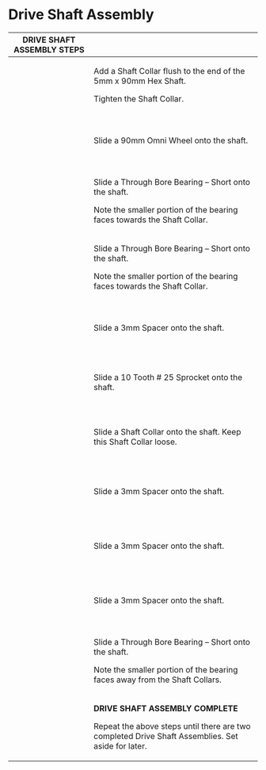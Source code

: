 # Drive Shaft Assembly

| DRIVE SHAFT ASSEMBLY STEPS                                                                                                                                                                                                                                                                                            | ​                                                                                                                                                             |
| --------------------------------------------------------------------------------------------------------------------------------------------------------------------------------------------------------------------------------------------------------------------------------------------------------------------- | ------------------------------------------------------------------------------------------------------------------------------------------------------------- |
| <p>​</p><p><img src="https://2589213514-files.gitbook.io/~/files/v0/b/gitbook-legacy-files/o/assets%2F-M5yw0n8IneF5-9ybLjT%2F-Me1lJL-7EfLD7N51ZaB%2F-Me1vK5FU3bN-HF9pHjg%2FCDTv3_OS%20-%20Shaft%20Collar.svg?alt=media&#x26;token=6709a6d9-2818-4a29-8852-275a54049e94" alt="" data-size="original"></p><p>​</p>      | <p>Add a Shaft Collar flush to the end of the 5mm x 90mm Hex Shaft.</p><p>Tighten the Shaft Collar.</p>                                                       |
| <p>​</p><p><img src="https://2589213514-files.gitbook.io/~/files/v0/b/gitbook-legacy-files/o/assets%2F-M5yw0n8IneF5-9ybLjT%2F-Me1lJL-7EfLD7N51ZaB%2F-Me1va_h6hq40HQ22c3w%2FCDTv3_OS%20-%20Omni%20Wheel.svg?alt=media&#x26;token=26e085ef-aa34-40a9-8377-89d2b590d979" alt="" data-size="original"></p><p>​</p>        | Slide a 90mm Omni Wheel onto the shaft.                                                                                                                       |
| <p>​</p><p><img src="https://2589213514-files.gitbook.io/~/files/v0/b/gitbook-legacy-files/o/assets%2F-M5yw0n8IneF5-9ybLjT%2F-Me1lJL-7EfLD7N51ZaB%2F-Me1vxaUVUbkdtx2Yzw6%2FCDTv3_OS%20-%20Short%20Bearing.svg?alt=media&#x26;token=0297df6a-c281-4f6c-b2b2-8e50526e35f5" alt="" data-size="original"></p><p>​</p>     | <p>Slide a Through Bore Bearing – Short onto the shaft.</p><p>Note the smaller portion of the bearing faces towards the Shaft Collar.</p>                     |
| <p>​</p><p><img src="https://2589213514-files.gitbook.io/~/files/v0/b/gitbook-legacy-files/o/assets%2F-M5yw0n8IneF5-9ybLjT%2F-Me1lJL-7EfLD7N51ZaB%2F-Me1wJrwI1dmm1h-60zu%2FCDTv3_OS%20-%20Short%20Bearing%202.svg?alt=media&#x26;token=04ae488c-5f6d-4f67-b1ef-0513e2817fb1" alt="" data-size="original"></p><p>​</p> | <p>Slide a Through Bore Bearing – Short onto the shaft.</p><p>Note the smaller portion of the bearing faces towards the Shaft Collar.</p>                     |
| <p>​</p><p><img src="https://2589213514-files.gitbook.io/~/files/v0/b/gitbook-legacy-files/o/assets%2F-M5yw0n8IneF5-9ybLjT%2F-Me1lJL-7EfLD7N51ZaB%2F-Me1waVGsb7VRyxcFUfZ%2FCDTv3_OS%20-%20Spacer%201.svg?alt=media&#x26;token=6761c188-41b3-4a7d-885b-2f01ff210c8c" alt="" data-size="original"></p><p>​</p>          | Slide a 3mm Spacer onto the shaft.                                                                                                                            |
| <p>​</p><p><img src="https://2589213514-files.gitbook.io/~/files/v0/b/gitbook-legacy-files/o/assets%2F-M5yw0n8IneF5-9ybLjT%2F-Me1lJL-7EfLD7N51ZaB%2F-Me1xuyoxvlBfa8qjoV0%2FCDTv3_OS%20-%20Sprocket.svg?alt=media&#x26;token=bbcb5d48-395c-4447-909a-4a743f446db6" alt="" data-size="original"></p><p>​</p>            | Slide a 10 Tooth # 25 Sprocket onto the shaft.                                                                                                                |
| <p>​</p><p><img src="https://2589213514-files.gitbook.io/~/files/v0/b/gitbook-legacy-files/o/assets%2F-M5yw0n8IneF5-9ybLjT%2F-Me1lJL-7EfLD7N51ZaB%2F-Me1yBOG3brxUnvBrOPh%2FCDTv3_OS-%20Shaft%20Collar.svg?alt=media&#x26;token=d0908c00-db13-492a-80c0-50af935b2a4e" alt="" data-size="original"></p><p>​</p>         | Slide a Shaft Collar onto the shaft. Keep this Shaft Collar loose.                                                                                            |
| <p>​</p><p><img src="https://2589213514-files.gitbook.io/~/files/v0/b/gitbook-legacy-files/o/assets%2F-M5yw0n8IneF5-9ybLjT%2F-Me1lJL-7EfLD7N51ZaB%2F-Me1z1Ag2WJTiXxB7yd-%2FCDTv3_OS%20-%20Spacer%202.svg?alt=media&#x26;token=abf35ad7-082c-4cc1-98a7-7f549763fc3f" alt="" data-size="original"></p><p>​</p>          | Slide a 3mm Spacer onto the shaft.                                                                                                                            |
| <p>​</p><p><img src="https://2589213514-files.gitbook.io/~/files/v0/b/gitbook-legacy-files/o/assets%2F-M5yw0n8IneF5-9ybLjT%2F-Me1lJL-7EfLD7N51ZaB%2F-Me2-93Sx1asVJHAQXOB%2FCDTv3_OS%20-%20Spacer%203.svg?alt=media&#x26;token=4d09ddd5-d655-41b7-9d16-5f6eb27dfd2b" alt="" data-size="original"></p><p>​</p>          | Slide a 3mm Spacer onto the shaft.                                                                                                                            |
| <p>​</p><p><img src="https://2589213514-files.gitbook.io/~/files/v0/b/gitbook-legacy-files/o/assets%2F-M5yw0n8IneF5-9ybLjT%2F-Me1lJL-7EfLD7N51ZaB%2F-Me2-QzW5v22tx7Isbtu%2FCDTv3_OS%20-%20Spacer%204.svg?alt=media&#x26;token=51c6ed05-1f84-46b5-95e9-a0eb823db470" alt="" data-size="original"></p><p>​</p>          | Slide a 3mm Spacer onto the shaft.                                                                                                                            |
| <p>​</p><p><img src="https://2589213514-files.gitbook.io/~/files/v0/b/gitbook-legacy-files/o/assets%2F-M5yw0n8IneF5-9ybLjT%2F-Me1lJL-7EfLD7N51ZaB%2F-Me2-hS7rqdBzgMMKXAj%2FCDTv3_OS%20-%20Short%20Bearing%203.svg?alt=media&#x26;token=574dc563-9e44-42a3-a267-74d5db978f2f" alt="" data-size="original"></p><p>​</p> | <p>Slide a Through Bore Bearing – Short onto the shaft.</p><p>Note the smaller portion of the bearing faces away from the Shaft Collars.</p>                  |
| <p>​</p><p><img src="https://2589213514-files.gitbook.io/~/files/v0/b/gitbook-legacy-files/o/assets%2F-M5yw0n8IneF5-9ybLjT%2F-Me1lJL-7EfLD7N51ZaB%2F-Me2-ynfpDcVMtFEPjqr%2FCDTv3_OS-%20Complete.svg?alt=media&#x26;token=70d968de-e904-4a3c-b273-86ad5c106112" alt="" data-size="original"></p><p>​</p>               | <p><strong>DRIVE SHAFT ASSEMBLY COMPLETE</strong></p><p>Repeat the above steps until there are two completed Drive Shaft Assemblies. Set aside for later.</p> |
